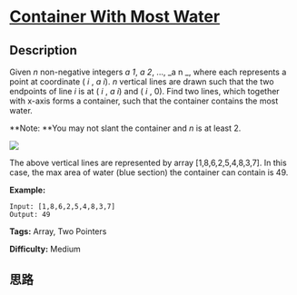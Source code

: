 # [Container With Most Water][title]

## Description

Given _n_ non-negative integers _a 1_, _a 2_, ..., _a n _, where each
represents a point at coordinate ( _i_ , _a i_). _n_ vertical lines are drawn
such that the two endpoints of line _i_ is at ( _i_ , _a i_) and ( _i_ , 0).
Find two lines, which together with x-axis forms a container, such that the
container contains the most water.

**Note:  **You may not slant the container and _n_ is at least 2.



![](https://s3-lc-upload.s3.amazonaws.com/uploads/2018/07/17/question_11.jpg)

The above vertical lines are represented by array [1,8,6,2,5,4,8,3,7]. In this
case, the max area of water (blue section) the container can contain is 49.



**Example:**
            Input: [1,8,6,2,5,4,8,3,7]    Output: 49


**Tags:** Array, Two Pointers

**Difficulty:** Medium

## 思路

[title]: https://leetcode.com/problems/container-with-most-water
